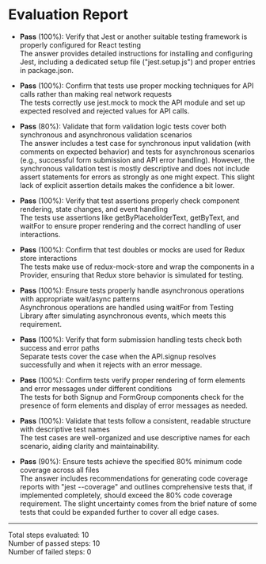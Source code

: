 # Evaluation Report

- **Pass** (100%): Verify that Jest or another suitable testing framework is properly configured for React testing  
  The answer provides detailed instructions for installing and configuring Jest, including a dedicated setup file ("jest.setup.js") and proper entries in package.json.

- **Pass** (100%): Confirm that tests use proper mocking techniques for API calls rather than making real network requests  
  The tests correctly use jest.mock to mock the API module and set up expected resolved and rejected values for API calls.

- **Pass** (80%): Validate that form validation logic tests cover both synchronous and asynchronous validation scenarios  
  The answer includes a test case for synchronous input validation (with comments on expected behavior) and tests for asynchronous scenarios (e.g., successful form submission and API error handling). However, the synchronous validation test is mostly descriptive and does not include assert statements for errors as strongly as one might expect. This slight lack of explicit assertion details makes the confidence a bit lower.

- **Pass** (100%): Verify that test assertions properly check component rendering, state changes, and event handling  
  The tests use assertions like getByPlaceholderText, getByText, and waitFor to ensure proper rendering and the correct handling of user interactions.

- **Pass** (100%): Confirm that test doubles or mocks are used for Redux store interactions  
  The tests make use of redux-mock-store and wrap the components in a Provider, ensuring that Redux store behavior is simulated for testing.

- **Pass** (100%): Ensure tests properly handle asynchronous operations with appropriate wait/async patterns  
  Asynchronous operations are handled using waitFor from Testing Library after simulating asynchronous events, which meets this requirement.

- **Pass** (100%): Verify that form submission handling tests check both success and error paths  
  Separate tests cover the case when the API.signup resolves successfully and when it rejects with an error message.

- **Pass** (100%): Confirm tests verify proper rendering of form elements and error messages under different conditions  
  The tests for both Signup and FormGroup components check for the presence of form elements and display of error messages as needed.

- **Pass** (100%): Validate that tests follow a consistent, readable structure with descriptive test names  
  The test cases are well-organized and use descriptive names for each scenario, aiding clarity and maintainability.

- **Pass** (90%): Ensure tests achieve the specified 80% minimum code coverage across all files  
  The answer includes recommendations for generating code coverage reports with "jest --coverage" and outlines comprehensive tests that, if implemented completely, should exceed the 80% code coverage requirement. The slight uncertainty comes from the brief nature of some tests that could be expanded further to cover all edge cases.

---

Total steps evaluated: 10  
Number of passed steps: 10  
Number of failed steps: 0